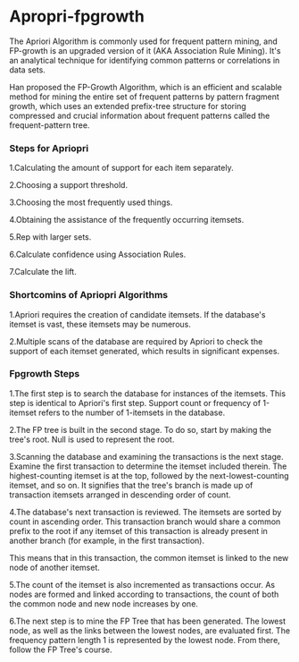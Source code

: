 # Apropri-fpgrowth

The Apriori Algorithm is commonly used for frequent pattern mining, and FP-growth is an upgraded version of it (AKA Association Rule Mining). It's an analytical technique for identifying common patterns or correlations in data sets.

Han proposed the FP-Growth Algorithm, which is an efficient and scalable method for mining the entire set of frequent patterns by pattern fragment growth, which uses an extended prefix-tree structure for storing compressed and crucial information about frequent patterns called the frequent-pattern tree.

### Steps for Apriopri
1.Calculating the amount of support for each item separately.

2.Choosing a support threshold.

3.Choosing the most frequently used things.

4.Obtaining the assistance of the frequently occurring itemsets.

5.Rep with larger sets.

6.Calculate confidence using Association Rules.

7.Calculate the lift.

### Shortcomins of Apriopri Algorithms
1.Apriori requires the creation of candidate itemsets. If the database's itemset is vast, these itemsets may be numerous.

2.Multiple scans of the database are required by Apriori to check the support of each itemset generated, which results in significant expenses.

### Fpgrowth Steps

1.The first step is to search the database for instances of the itemsets. This step is identical to Apriori's first step. Support count or frequency of 1-itemset refers to the number of 1-itemsets in the database.

2.The FP tree is built in the second stage. To do so, start by making the tree's root. Null is used to represent the root.

3.Scanning the database and examining the transactions is the next stage. Examine the first transaction to determine the itemset included therein. The highest-counting itemset is at the top, followed by the next-lowest-counting itemset, and so on. It signifies that the tree's branch is made up of transaction itemsets arranged in descending order of count.

4.The database's next transaction is reviewed. The itemsets are sorted by count in ascending order. This transaction branch would share a common prefix to the root if any itemset of this transaction is already present in another branch (for example, in the first transaction).

This means that in this transaction, the common itemset is linked to the new node of another itemset.

5.The count of the itemset is also incremented as transactions occur. As nodes are formed and linked according to transactions, the count of both the common node and new node increases by one.

6.The next step is to mine the FP Tree that has been generated. The lowest node, as well as the links between the lowest nodes, are evaluated first. The frequency pattern length 1 is represented by the lowest node. From there, follow the FP Tree's course.
